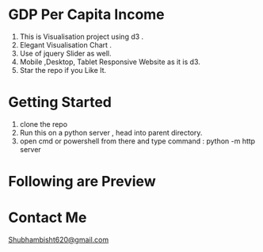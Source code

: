 # GDP Per Capita Income
1. This is Visualisation project using d3 .
2. Elegant Visualisation Chart .
3. Use of jquery Slider as well.
3. Mobile ,Desktop, Tablet Responsive Website as it is d3.
4. Star the repo if you Like It.

# Getting Started
1. clone the repo
2. Run this on a python server , head into parent directory.
3. open cmd or powershell from there and type command
    : python -m http server
   
# Following are Preview    




# Contact Me
 Shubhambisht620@gmail.com
